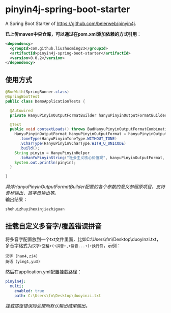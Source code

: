 # pinyin4j-spring-boot-starter
A Spring Boot Starter of https://github.com/belerweb/pinyin4j.

**已上传maven中央仓库，可以通过在pom.xml添加依赖的方式引用**：
```xml
<dependency>
  <groupId>com.github.liuzhuoming23</groupId>
  <artifactId>pinyin4j-spring-boot-starter</artifactId>
  <version>0.0.2</version>
</dependency>
```

## 使用方式

```java
@RunWith(SpringRunner.class)
@SpringBootTest
public class DemoApplicationTests {

  @Autowired
  private HanyuPinyinOutputFormatBuilder hanyuPinyinOutputFormatBuilder;

  @Test
  public void contextLoads() throws BadHanyuPinyinOutputFormatCombination {
    HanyuPinyinOutputFormat hanyuPinyinOutputFormat = hanyuPinyinOutputFormatBuilder
      .toneType(HanyuPinyinToneType.WITHOUT_TONE)
      .vCharType(HanyuPinyinVCharType.WITH_U_UNICODE)
      .build();
    String pinyin = HanyuPinyinHelper
      .toHanYuPinyinString("社会主义核心价值观", hanyuPinyinOutputFormat, "", true);
    System.out.println(pinyin);
  }

}
```
*具体HanyuPinyinOutputFormatBuilder配置的各个参数的意义参照原项目。支持音标输出，首字母输出等。*  
输出结果：
```shell script
shehuizhuyihexinjiazhiguan
```

## 挂载自定义多音字/覆盖错误拼音

将多音字配置放到一个txt文件里面，比如C:\Users\fm\Desktop\duoyinzi.txt，  
多音字格式为`汉字+空格+(+拼音+,+拼音...+)+换行符`，示例：
```text
汉字 (han4,zi4)
英语 (ying1,yu3)
```
然后在application.yml配置挂载路径：
```yaml
pinyin4j:
  multi:
    enabled: true
    path: C:\Users\fm\Desktop\duoyinzi.txt
```
*挂载路径错误则会按照默认输出结果输出。*
